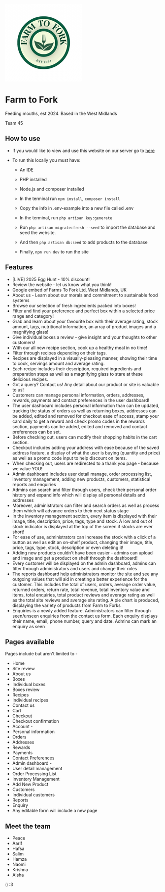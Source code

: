 <img src="public/images/Farmtofork.png" alt="Farm to Fork" width="250" height="250"/>

# Farm to Fork
<p>Feeding mouths, est 2024. Based in the West Midlands</p>
<p>Team 45</p>

## How to use
- If you would like to view and use this website on our server go to [here](http://cs2team45.cs2410-web01pvm.aston.ac.uk/)

- To run this locally you must have:
	- An IDE
	- PHP installed
	- Node.js and composer installed

	- In the terminal run `npm install`, `composer install`
	- Copy the info in .env-example into a new file called .env
	- In the terminal, run `php artisan key:generate`
	- Run `php artisan migrate:fresh --seed` to import the database and seed the website.
	- And then `php artisan db:seed` to add products to the database
	- Finally, `npm run dev` to run the site

## Features
- [LIVE] 2025 Egg Hunt - 10% discount!
- Review the website - let us know what you think!
- Google embed of Farms To Fork Ltd, West Midlands, UK
- About us - Learn about our morals and commitment to sustainable food systems
- Browse our selection of fresh ingredients packed into boxes!
- Filter and find your preference and perfect box within a selected price range and category!
- Grab and learn about your favourite box with their average rating, stock amount, tags, nutritional information, an array of product images and a magnifying glass!
- Give individual boxes a review - give insight and your thoughts to other customers!
- With our all new recipe section, cook up a healthy meal in no time!
- Filter through recipes depending on their tags.
- Recipes are displayed in a visually-pleasing manner, showing their time to cook, servings amount and average rating.
- Each recipe includes their description, required ingredients and preparation steps as well as a magnifying glass to stare at these delicious recipes.
- Got a query? Contact us! Any detail about our product or site is valuable to us!
- Customers can manage personal information, orders, addresses, rewards, payments and contact preferences in the user dashboard!
- The user dashboard includes personal information than can be updated, tracking the status of orders as well as returning boxes, addresses can be added, edited and removed for checkout ease of access, stamp your card daily to get a reward and check promo codes in the rewards section, payments can be added, edited and removed and contact preferences can be set.
- Before checking out, users can modify their shopping habits in the cart section.
- Checkout includes adding your address with ease because of the saved address feature, a display of what the user is buying (quantity and price) as well as a promo code input to help discount on items.
- When checking out, users are redirected to a thank you page - because we value YOU!
- Admin dashboard includes user detail manage, order processing list, inventory management, adding new products, customers, statistical reports and enquiries
- Admins can search and filter through users, check their personal order history and expand info which will display all personal details and addresses
- Moreover, administrators can filter and search orders as well as process them which will advance orders to their next status stage
- In the inventory management section, every item is displayed with their image, title, description, price, tags, type and stock. A low and out of stock indicator is displayed at the top of the screen if stocks are ever short!
- For ease of use, administrators can increase the stock with a click of a button as well as edit an on-shelf product, changing their image, title, price, tags, type, stock, description or even deleting it!
- Adding new products couldn't have been easier - admins can upload and image and get a product on shelf through the dashboard!
- Every customer will be displayed on the admin dashboard, admins can filter through administrators and users and change their roles
- The reports dashboard help administrators monitor the site and see any outgoing values that will aid in creating a better experience for the customer. This includes the total of users, orders, average order value, returned orders, return rate, total revenue, total inventory value and items, total enquiries, total product reviews and average rating as well as the total site reviews and average site rating. A pie chart is produced, displaying the variety of products from Farm to Forks
- Enquiries is a newly added feature. Administrators can filter through seen/unseen enquiries from the contact us form. Each enquiry displays their name, email, phone number, query and date. Admins can mark an enquiry as seen

## Pages available
Pages include but aren't limited to -
- Home
- Site review
- About us
- Boxes
- Individual boxes
- Boxes review
- Recipes
- Individual recipes
- Contact us
- Cart
- Checkout
- Checkout confirmation
- Account -
- Personal information
- Orders
- Addresses
- Rewards
- Payments
- Contact Preferences
- Admin dashboard -
- User detail management
- Order Processing List
- Inventory Management
- Add New Product
- Customers
- Individual customers
- Reports
- Enquiry
- Any editable form will include a new page

## Meet the team
- Peace
- Aarif
- Hafsa
- Salim
- Hamza
- Naomi
- Krishna
- Aisha

:) :3
